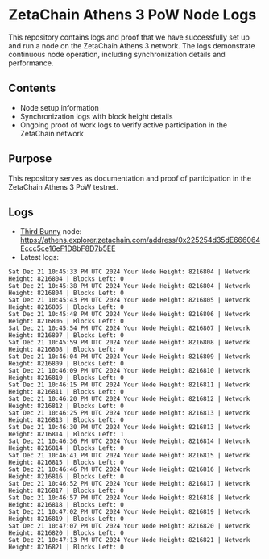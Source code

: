 # ZetaChain Athens 3 PoW Node Logs
This repository contains logs and proof that we have successfully set up and run a node on the ZetaChain Athens 3 network. The logs demonstrate continuous node operation, including synchronization details and performance.

## Contents
- Node setup information
- Synchronization logs with block height details
- Ongoing proof of work logs to verify active participation in the ZetaChain network

## Purpose
This repository serves as documentation and proof of participation in the ZetaChain Athens 3 PoW testnet.

## Logs

- [Third Bunny](https://thirdbunny.xyz/) node: https://athens.explorer.zetachain.com/address/0x225254d35dE666064Eccc5ce16eF1D8bF8D7b5EE
- Latest logs:
```
Sat Dec 21 10:45:33 PM UTC 2024 Your Node Height: 8216804 | Network Height: 8216804 | Blocks Left: 0
Sat Dec 21 10:45:38 PM UTC 2024 Your Node Height: 8216804 | Network Height: 8216804 | Blocks Left: 0
Sat Dec 21 10:45:43 PM UTC 2024 Your Node Height: 8216805 | Network Height: 8216805 | Blocks Left: 0
Sat Dec 21 10:45:48 PM UTC 2024 Your Node Height: 8216806 | Network Height: 8216806 | Blocks Left: 0
Sat Dec 21 10:45:54 PM UTC 2024 Your Node Height: 8216807 | Network Height: 8216807 | Blocks Left: 0
Sat Dec 21 10:45:59 PM UTC 2024 Your Node Height: 8216808 | Network Height: 8216808 | Blocks Left: 0
Sat Dec 21 10:46:04 PM UTC 2024 Your Node Height: 8216809 | Network Height: 8216809 | Blocks Left: 0
Sat Dec 21 10:46:09 PM UTC 2024 Your Node Height: 8216810 | Network Height: 8216810 | Blocks Left: 0
Sat Dec 21 10:46:15 PM UTC 2024 Your Node Height: 8216811 | Network Height: 8216811 | Blocks Left: 0
Sat Dec 21 10:46:20 PM UTC 2024 Your Node Height: 8216812 | Network Height: 8216812 | Blocks Left: 0
Sat Dec 21 10:46:25 PM UTC 2024 Your Node Height: 8216813 | Network Height: 8216813 | Blocks Left: 0
Sat Dec 21 10:46:30 PM UTC 2024 Your Node Height: 8216813 | Network Height: 8216814 | Blocks Left: 1
Sat Dec 21 10:46:36 PM UTC 2024 Your Node Height: 8216814 | Network Height: 8216814 | Blocks Left: 0
Sat Dec 21 10:46:41 PM UTC 2024 Your Node Height: 8216815 | Network Height: 8216815 | Blocks Left: 0
Sat Dec 21 10:46:46 PM UTC 2024 Your Node Height: 8216816 | Network Height: 8216816 | Blocks Left: 0
Sat Dec 21 10:46:52 PM UTC 2024 Your Node Height: 8216817 | Network Height: 8216817 | Blocks Left: 0
Sat Dec 21 10:46:57 PM UTC 2024 Your Node Height: 8216818 | Network Height: 8216818 | Blocks Left: 0
Sat Dec 21 10:47:02 PM UTC 2024 Your Node Height: 8216819 | Network Height: 8216819 | Blocks Left: 0
Sat Dec 21 10:47:07 PM UTC 2024 Your Node Height: 8216820 | Network Height: 8216820 | Blocks Left: 0
Sat Dec 21 10:47:13 PM UTC 2024 Your Node Height: 8216821 | Network Height: 8216821 | Blocks Left: 0
```
